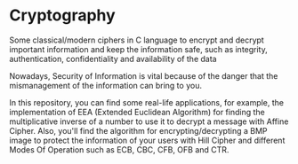 # Cryptography
Some classical/modern ciphers in C language to encrypt and decrypt important information and keep the information safe, such as integrity, authentication, confidentiality and availability of the data

Nowadays, Security of Information is vital because of the danger that the mismanagement of the information can bring to you.

In this repository, you can find some real-life applications, for example, the implementation of EEA (Extended Euclidean Algorithm) for finding the multiplicative inverse of a number to use it to decrypt a message with Affine Cipher.
Also, you'll find the algorithm for encrypting/decrypting a BMP image to protect the information of your users with Hill Cipher and different Modes Of Operation such as ECB, CBC, CFB, OFB and CTR.
